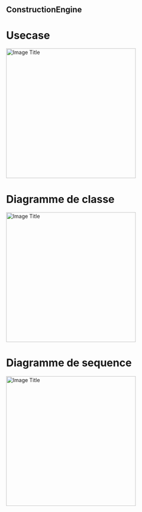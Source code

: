 ## ConstructionEngine

# Usecase

 
 <img src="https://github.com/Mouaadlahmani/ConstructionEngine/blob/main/Capture%20d'%C3%A9cran%202024-05-24%20120158.png" alt="Image Title" height="350">

 # Diagramme de classe

 
 <img src="https://github.com/Mouaadlahmani/ConstructionEngine/blob/main/Capture%20d'%C3%A9cran%202024-05-24%20120227.png" alt="Image Title" height="350">

 # Diagramme de sequence

 
 <img src="https://github.com/Mouaadlahmani/ConstructionEngine/blob/main/Capture%20d'%C3%A9cran%202024-05-24%20120315.png" alt="Image Title" height="350">

